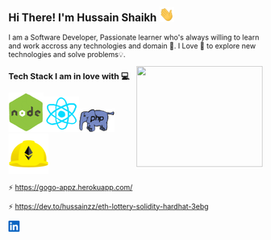 ## Hi There! I'm Hussain Shaikh <img src="/wave.gif" width="30">
I am a Software Developer, Passionate learner who's always willing to learn and work accross any technologies and domain 🔮. I Love 🖤 to explore new technologies and solve problems💡.

<img src="/git.gif" width="250" height="200" style="width: 250px;height: 200px;justify-content:center" align="right" />

### Tech Stack I am in love with 💻
<img src="/nodejs.gif" width="70"><img src="/react.gif" width="70"><img src="/php.gif" width="70"><img src="/hardhat.png" width="80">

⚡ https://gogo-appz.herokuapp.com/

⚡ https://dev.to/hussainzz/eth-lottery-solidity-hardhat-3ebg

<a href="https://www.linkedin.com/in/hussain-shaikh-12106b103/">
  <img align="left" alt="Hussain's LinkedIN" width="22px" src="/linkedin.svg" />
</a>
